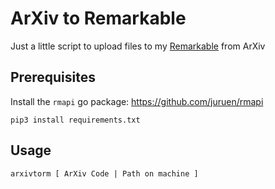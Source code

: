 # ArXiv to Remarkable 

Just a little script to upload files to my [Remarkable](https://remarkable.com/) from ArXiv 

## Prerequisites 

Install the `rmapi` go package: https://github.com/juruen/rmapi

```
pip3 install requirements.txt 
```

## Usage

```
arxivtorm [ ArXiv Code | Path on machine ]
```
